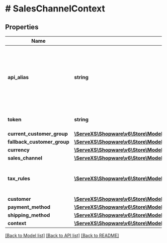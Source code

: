# # SalesChannelContext

## Properties

Name | Type | Description | Notes
------------ | ------------- | ------------- | -------------
**api_alias** | **string** | Alias which can be used to restrict response fields. For more information see [includes](https://shopware.stoplight.io/docs/store-api/docs/concepts/search-queries.md#includes-apialias). | [optional]
**token** | **string** | Context the user session | [optional]
**current_customer_group** | [**\ServeXS\Shopware\v6\Store\Model\SalesChannelContextAllOfCurrentCustomerGroup**](SalesChannelContextAllOfCurrentCustomerGroup.md) |  | [optional]
**fallback_customer_group** | [**\ServeXS\Shopware\v6\Store\Model\SalesChannelContextAllOfFallbackCustomerGroup**](SalesChannelContextAllOfFallbackCustomerGroup.md) |  | [optional]
**currency** | [**\ServeXS\Shopware\v6\Store\Model\SalesChannelContextAllOfCurrency**](SalesChannelContextAllOfCurrency.md) |  | [optional]
**sales_channel** | [**\ServeXS\Shopware\v6\Store\Model\SalesChannelContextAllOfSalesChannel**](SalesChannelContextAllOfSalesChannel.md) |  | [optional]
**tax_rules** | [**\ServeXS\Shopware\v6\Store\Model\SalesChannelContextAllOfTaxRules[]**](SalesChannelContextAllOfTaxRules.md) | Currently active tax rules and/or rates | [optional]
**customer** | [**\ServeXS\Shopware\v6\Store\Model\SalesChannelContextAllOfCustomer**](SalesChannelContextAllOfCustomer.md) |  | [optional]
**payment_method** | [**\ServeXS\Shopware\v6\Store\Model\SalesChannelContextAllOfPaymentMethod**](SalesChannelContextAllOfPaymentMethod.md) |  | [optional]
**shipping_method** | [**\ServeXS\Shopware\v6\Store\Model\SalesChannelContextAllOfShippingMethod**](SalesChannelContextAllOfShippingMethod.md) |  | [optional]
**context** | [**\ServeXS\Shopware\v6\Store\Model\SalesChannelContextAllOfContext**](SalesChannelContextAllOfContext.md) |  | [optional]

[[Back to Model list]](../../README.md#models) [[Back to API list]](../../README.md#endpoints) [[Back to README]](../../README.md)
